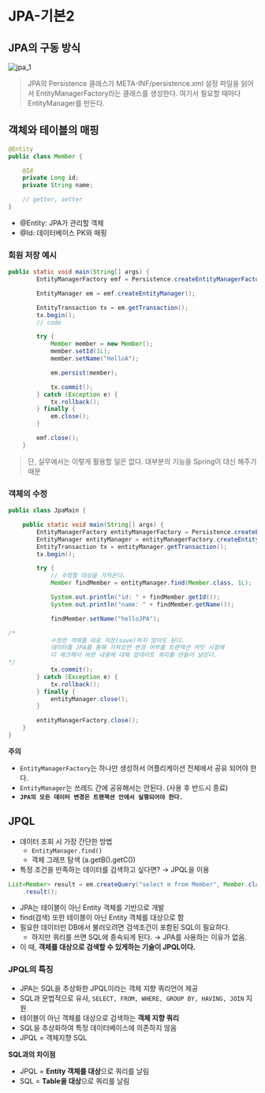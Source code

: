 # JPA-기본2


## JPA의 구동 방식

![jpa_1](https://3513843782-files.gitbook.io/~/files/v0/b/gitbook-legacy-files/o/assets%2F-LxjHkZu4T9MzJ5fEMNe%2Fsync%2F082bea60e7a1caf438568c0bba92d5078a719b7e.png?generation=1615621418112064&alt=media)

> JPA의 Persistence 클래스가 META-INF/persistence.xml 설정 파일을 읽어서 EntityManagerFactory라는 클래스를 생성한다. 여기서 필요할 때마다 EntityManager를 만든다.

## 객체와 테이블의 매핑

```java
@Entity
public class Member {

    @Id
    private Long id;
    private String name;

    // getter, setter
}
```
- @Entity: JPA가 관리할 객체
- @Id: 데이터베이스 PK와 매핑

### 회원 저장 예시
```java
public static void main(String[] args) {
        EntityManagerFactory emf = Persistence.createEntityManagerFactory("hello");

        EntityManager em = emf.createEntityManager();

        EntityTransaction tx = em.getTransaction();
        tx.begin();
        // code

        try {
            Member member = new Member();
            member.setId(1L);
            member.setName("HelloA");

            em.persist(member);

            tx.commit();
        } catch (Exception e) {
            tx.rollback();
        } finally {
            em.close();
        }

        emf.close();
    }
```

> 단, 실무에서는 이렇게 활용할 일은 없다. 대부분의 기능을 Spring이 대신 해주기 때문


### 객체의 수정
```java
public class JpaMain {

    public static void main(String[] args) {
        EntityManagerFactory entityManagerFactory = Persistence.createEntityManagerFactory("hello");
        EntityManager entityManager = entityManagerFactory.createEntityManager();
        EntityTransaction tx = entityManager.getTransaction();
        tx.begin();

        try {
            // 수정할 대상을 가져온다.
            Member findMember = entityManager.find(Member.class, 1L);

            System.out.println("id: " + findMember.getId());
            System.out.println("name: " + findMember.getName());

            findMember.setName("helloJPA");

/*
            수정한 객체를 따로 저장(save)하지 않아도 된다. 
            데이터를 JPA를 통해 가져오면 변경 여부를 트랜잭션 커밋 시점에
            다 체크해서 바뀐 내용에 대해 업데이트 쿼리를 만들어 날린다.
*/
            tx.commit();
        } catch (Exception e) {
            tx.rollback();
        } finally {
            entityManager.close();
        }

        entityManagerFactory.close();
    }
}
```

**주의**
- `EntityManagerFactory`는 하나만 생성하서 어플리케이션 전체에서 공유 되어야 한다.
- `EntityManager`는 쓰레드 간에 공유해서는 안된다. (사용 후 반드시 종료)
- **`JPA의 모든 데이터 변경은 트랜잭션 안에서 실행되어야 한다.`**


## JPQL 

- 데이터 조회 시 가장 간단한 방법
    - `EntityManager.find()`
    - 객체 그래프 탐색 (a.getB().getC())
- 특정 조건을 만족하는 데이터를 검색하고 싶다면? &rarr; JPQL을 이용
```java
List<Member> result = em.createQuery("select m from Member", Member.class)
    .result();
```
- JPA는 테이블이 아닌 Entity 객체를 기반으로 개발
- find(검색) 또한 테이블이 아닌 Entity 객체를 대상으로 함
- 필요한 데이터만 DB에서 불러오려면 검색조건이 포함된 SQL이 필요하다.
    - 하지만 쿼리를 쓰면 SQL에 종속되게 된다. &rarr; JPA를 사용하는 이유가 없음.
- 이 때, **객체를 대상으로 검색할 수 있게하는 기술이 JPQL이다.**



### JPQL의 특징
- JPA는 SQL을 추상화한 JPQL이라는 객체 지향 쿼리언어 제공
- SQL과 문법적으로 유사, `SELECT, FROM, WHERE, GROUP BY, HAVING, JOIN` 지원
- 테이블이 아닌 객체를 대상으로 검색하는 **객체 지향 쿼리**
- SQL을 추상화하여 특정 데이터베이스에 의존하지 않음
- JPQL = 객체지향 SQL

**SQL과의 차이점**
- JPQL = **Entity 객체를 대상**으로 쿼리를 날림
- SQL = **Table을 대상**으로 쿼리를 날림